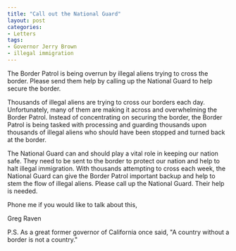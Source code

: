 ```yaml
---
title: "Call out the National Guard"
layout: post
categories:
- Letters
tags:
- Governor Jerry Brown
- illegal immigration
---
```


The Border Patrol is being overrun by illegal aliens trying to cross the border. Please send them help by calling up the National Guard to help secure the border.

Thousands of illegal aliens are trying to cross our borders each day. Unfortunately, many of them are making it across and overwhelming the Border Patrol. Instead of concentrating on securing the border, the Border Patrol is being tasked with processing and guarding thousands upon thousands of illegal aliens who should have been stopped and turned back at the border.

The National Guard can and should play a vital role in keeping our nation safe. They need to be sent to the border to protect our nation and help to halt illegal immigration. With thousands attempting to cross each week, the National Guard can give the Border Patrol important backup and help to stem the flow of illegal aliens. Please call up the National Guard. Their help is needed.

Phone me if you would like to talk about this,

Greg Raven

P.S. As a great former governor of California once said, "A country without a border is not a country."